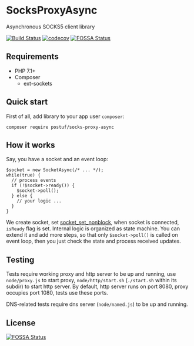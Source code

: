 # SocksProxyAsync

Asynchronous SOCKS5 client library

[![Build Status](https://travis-ci.org/Postuf/SocksProxyAsync.svg?branch=master)](https://travis-ci.org/Postuf/SocksProxyAsync) [![codecov](https://codecov.io/gh/Postuf/SocksProxyAsync/branch/master/graph/badge.svg)](https://codecov.io/gh/Postuf/SocksProxyAsync)
[![FOSSA Status](https://app.fossa.io/api/projects/git%2Bgithub.com%2Fwkejqb%2FSocksProxyAsync.svg?type=shield)](https://app.fossa.io/projects/git%2Bgithub.com%2Fwkejqb%2FSocksProxyAsync?ref=badge_shield)

## Requirements

* PHP 7.1+
* Composer
  * ext-sockets

## Quick start

First of all, add library to your app user `composer`:
```
composer require postuf/socks-proxy-async
```

## How it works

Say, you have a socket and an event loop:
```
$socket = new SocketAsync(/* ... */);
while(true) {
  // process events
  if (!$socket->ready()) {
    $socket->poll();
  } else {
    // your logic ...
  }
}
```

We create socket, set [socket_set_nonblock](https://www.php.net/manual/ru/function.socket-set-nonblock.php), when socket is connected, `isReady` flag is set.
Internal logic is organized as state machine. You can extend it and add more steps, so that only `$socket->poll()` is called on event loop, then you just check the state and process received updates.

## Testing

Tests require working proxy and http server to be up and running, use `node/proxy.js` to start proxy, `node/http/start.sh` (`./start.sh` within its subdir) to start http server.
By default, http server runs on port 8080, proxy occupies port 1080, tests use these ports.

DNS-related tests require dns server (`node/named.js`) to be up and running.


## License
[![FOSSA Status](https://app.fossa.io/api/projects/git%2Bgithub.com%2Fwkejqb%2FSocksProxyAsync.svg?type=large)](https://app.fossa.io/projects/git%2Bgithub.com%2Fwkejqb%2FSocksProxyAsync?ref=badge_large)
